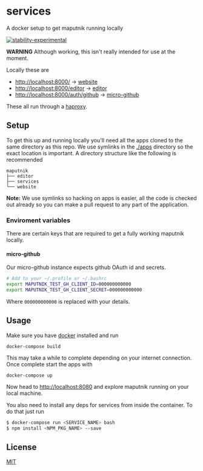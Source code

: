 # services
A docker setup to get maputnik running locally

[![stability-experimental](https://img.shields.io/badge/stability-experimental-orange.svg)][stability]

[stability]:   https://github.com/orangemug/stability-badges#experimental

**WARNING** Although working, this isn't really intended for use at the moment.


Locally these are

 - <http://localhost:8000/> → [website](github.com/maputnik/website)
 - <http://localhost:8000/editor> → [editor](github.com/maputnik/editor)
 - <http://localhost:8000/auth/github> → [micro-github](https://github.com/mxstbr/micro-github)

These all run through a [haproxy](http://www.haproxy.org/).


## Setup
To get this up and running locally you'll need all the apps cloned to the same directory as this repo. We use symlinks in the [./apps](/apps) directory so the exact location is important. A directory structure like the following is recommended

```
maputnik
├── editor
├── services
└── website
```

**Note:** We use symlinks so hacking on apps is easier, all the code is checked out already so you can make a pull request to any part of the application.


### Enviroment variables
There are certain keys that are required to get a fully working maputnik locally.

#### micro-github 
Our micro-github instance expects github OAuth id and secrets.

```bash
# Add to your ~/.profile or ~/.bashrc
export MAPUTNIK_TEST_GH_CLIENT_ID=000000000000
export MAPUTNIK_TEST_GH_CLIENT_SECRET=000000000000
```

Where `000000000000` is replaced with your details.


## Usage
Make sure you have [docker](https://www.docker.com/) installed and run

```
docker-compose build
```

This may take a while to complete depending on your internet connection. Once complete start the apps with

```
docker-compose up
```

Now head to <http://localhost:8080> and explore maputnik running on your local machine.

You also need to install any deps for services from inside the container. To do that just run

```bash
$ docker-compose run <SERVICE_NAME> bash
$ npm install <NPM_PKG_NAME> --save
```



## License
[MIT](LICENSE)

